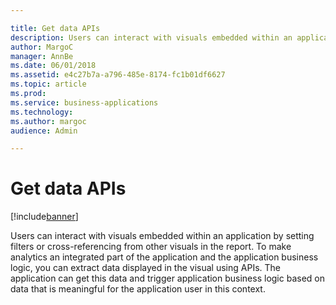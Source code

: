 ```yaml
---

title: Get data APIs
description: Users can interact with visuals embedded within an application by setting filters or cross-referencing from other visuals in the report.
author: MargoC
manager: AnnBe
ms.date: 06/01/2018
ms.assetid: e4c27b7a-a796-485e-8174-fc1b01df6627
ms.topic: article
ms.prod: 
ms.service: business-applications
ms.technology: 
ms.author: margoc
audience: Admin

---
```

#  Get data APIs 




[!include[banner](../../../includes/banner.md)]

Users can interact with visuals embedded within an application by setting
filters or cross-referencing from other visuals in the report. To make analytics
an integrated part of the application and the application business logic, you
can extract data displayed in the visual using APIs. The application can get
this data and trigger application business logic based on data that is
meaningful for the application user in this context.
